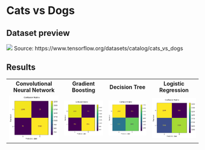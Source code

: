 # Cats vs Dogs

## Dataset preview
<img src="https://raw.githubusercontent.com/alex-lt-kong/detecting-causality-with-simple-models/main/04_cats-vs-dogs/images/ds-preview.png" />
Source: https://www.tensorflow.org/datasets/catalog/cats_vs_dogs

## Results

<table>
  <tr>
    <th>Convolutional Neural Network</th>
    <th>Gradient Boosting</th>
    <th>Decision Tree</th>
    <th>Logistic Regression</th>
  </tr>
  <tr>
    <td><img src="https://github.com/alex-lt-kong/detect-predictive-power-with-simple-models/blob/d7a37ab63d983690786decb333d9422921030fc9/04_cats-vs-dogs/images/results-cnn.png" /></td>
    <td><img src="https://github.com/alex-lt-kong/detect-predictive-power-with-simple-models/blob/3dc7c567e41c015dc067ed421d9a21a256048ab0/04_cats-vs-dogs/images/results-gb.png" /></td>
    <td><img src="https://github.com/alex-lt-kong/detect-predictive-power-with-simple-models/blob/d7a37ab63d983690786decb333d9422921030fc9/04_cats-vs-dogs/images/results-dt.png" /></td>
    <td><img src="https://github.com/alex-lt-kong/detect-predictive-power-with-simple-models/blob/d7a37ab63d983690786decb333d9422921030fc9/04_cats-vs-dogs/images/results-lr.png" /></td>
  </tr>
</table>
